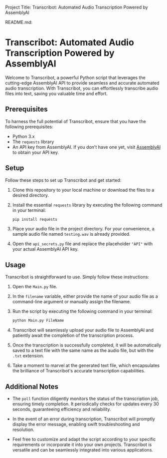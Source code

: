 Project Title: Transcribot: Automated Audio Transcription Powered by AssemblyAI

README.md:

# Transcribot: Automated Audio Transcription Powered by AssemblyAI

Welcome to Transcribot, a powerful Python script that leverages the cutting-edge AssemblyAI API to provide seamless and accurate automated audio transcription. With Transcribot, you can effortlessly transcribe audio files into text, saving you valuable time and effort.

## Prerequisites

To harness the full potential of Transcribot, ensure that you have the following prerequisites:

- Python 3.x
- The `requests` library
- An API key from AssemblyAI. If you don't have one yet, visit [AssemblyAI](https://www.assemblyai.com/) to obtain your API key.

## Setup

Follow these steps to set up Transcribot and get started:

1. Clone this repository to your local machine or download the files to a desired directory.

2. Install the essential `requests` library by executing the following command in your terminal:

   ```bash
   pip install requests
   ```

3. Place your audio file in the project directory. For your convenience, a sample audio file named `testing.wav` is already provided.

4. Open the `api_secrets.py` file and replace the placeholder `"API"` with your actual AssemblyAI API key.

## Usage

Transcribot is straightforward to use. Simply follow these instructions:

1. Open the `Main.py` file.

2. In the `filename` variable, either provide the name of your audio file as a command-line argument or manually assign the filename.

3. Run the script by executing the following command in your terminal:

   ```bash
   python Main.py FileName
   ```

4. Transcribot will seamlessly upload your audio file to AssemblyAI and patiently await the completion of the transcription process.

5. Once the transcription is successfully completed, it will be automatically saved to a text file with the same name as the audio file, but with the `.txt` extension.

6. Take a moment to marvel at the generated text file, which encapsulates the brilliance of Transcribot's accurate transcription capabilities.

## Additional Notes

- The `poll` function diligently monitors the status of the transcription job, ensuring timely completion. It periodically checks for updates every 30 seconds, guaranteeing efficiency and reliability.

- In the event of an error during transcription, Transcribot will promptly display the error message, enabling swift troubleshooting and resolution.

- Feel free to customize and adapt the script according to your specific requirements or incorporate it into your own projects. Transcribot is versatile and can be seamlessly integrated into various applications.
